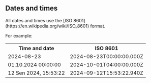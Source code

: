 ## Dates and times<br>
<p>
All dates and times use the [ISO 8601](https://en.wikipedia.org/wiki/ISO_8601) format.
</p>
<p>
For example:
</p>

<table>
  <tr>
    <th>Time and date</th>
    <th>ISO 8601</th>
  </tr>
  <tr>
    <td>2024-08-23</td>
    <td>2024-08-23T00:00:00.000Z</td>
  </tr>
  <tr>
    <td>01.10.2024 00:00:00</td>
    <td>2024-10-01T04:00:00.000Z</td>
  </tr>
  <tr>
    <td>12 Sen 2024, 15:53:22</td>
    <td>2024-09-12T15:53:22.940Z</td>
  </tr>
</table>

